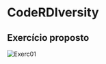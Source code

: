 # CodeRDIversity

## Exercício proposto

![Exerc01](https://github.com/user-attachments/assets/0a63eb97-7f08-4360-81fd-36dd7f8ca53f)
